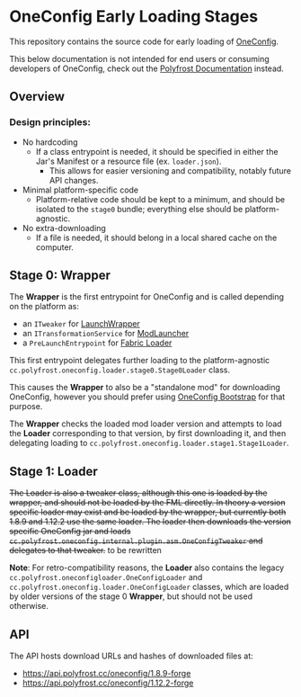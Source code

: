 # OneConfig Early Loading Stages

This repository contains the source code for early loading of [OneConfig].

This below documentation is not intended for end users or consuming developers of OneConfig, check out the
[Polyfrost Documentation] instead.

## Overview

### Design principles:
- No hardcoding
  - If a class entrypoint is needed, it should be specified in either the Jar's Manifest or a resource file (ex. `loader.json`).
    -  This allows for easier versioning and compatibility, notably future API changes.
- Minimal platform-specific code
  - Platform-relative code should be kept to a minimum, and should be isolated to the `stage0` bundle; everything else should be platform-agnostic.
- No extra-downloading
  - If a file is needed, it should belong in a local shared cache on the computer.

## Stage 0: Wrapper

The **Wrapper** is the first entrypoint for OneConfig and is called depending on the platform as:

- an `ITweaker` for [LaunchWrapper]
- an `ITransformationService` for [ModLauncher]
- a `PreLaunchEntrypoint` for [Fabric Loader]

This first entrypoint delegates further loading to the platform-agnostic
`cc.polyfrost.oneconfig.loader.stage0.Stage0Loader` class.

This causes the **Wrapper** to also be a "standalone mod" for downloading OneConfig, however you should prefer using
[OneConfig Bootstrap] for that purpose.

The **Wrapper** checks the loaded mod loader version and attempts to load the **Loader** corresponding to that
version, by first downloading it, and then delegating loading to `cc.polyfrost.oneconfig.loader.stage1.Stage1Loader`.

## Stage 1: Loader

~~The Loader is also a tweaker class, although this one is loaded by the wrapper, and should not be loaded by the FML
directly. In theory a version specific loader may exist and be loaded by the wrapper, but currently both 1.8.9 and
1.12.2 use the same loader. The loader then downloads the version specific OneConfig jar and
loads `cc.polyfrost.oneconfig.internal.plugin.asm.OneConfigTweaker` and delegates to that tweaker.~~ to be rewritten

**Note**: For retro-compatibility reasons, the **Loader** also contains the legacy
`cc.polyfrost.oneconfigloader.OneConfigLoader` and `cc.polyfrost.oneconfig.loader.OneConfigLoader` classes, which
are loaded by older versions of the stage 0 **Wrapper**, but should not be used otherwise.

## API

The API hosts download URLs and hashes of downloaded files at:

- https://api.polyfrost.cc/oneconfig/1.8.9-forge
- https://api.polyfrost.cc/oneconfig/1.12.2-forge

[Polyfrost Documentation]: https://docs.polyfrost.cc/

[OneConfig]: https://github.com/Polyfrost/OneConfig

[LaunchWrapper]: https://github.com/Mojang/legacy-launcher

[ModLauncher]: https://github.com/McModLauncher/modlauncher

[Fabric Loader]: https://github.com/FabricMC/fabric-loader

[OneConfig Bootstrap]: https://github.com/Polyfrost/OneConfig-Bootstrap